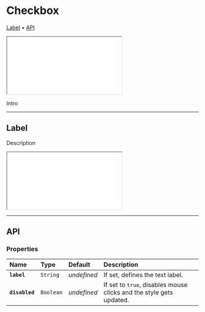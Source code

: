 # Checkbox

[Label](components/checkbox#label) • [API](components/checkbox#api)

<iframe src="./assets/demos/checkbox/main.html"></iframe>

Intro 

---

## Label

Description

<iframe src="./assets/demos/checkbox/label.html"></iframe>

---

## API

### Properties

| Name | Type | Default | Description |
| :-- | :-- | :-- | :-- |
| **`label`** | `String` | _undefined_ | If set, defines the text label. |
| **`disabled`** | `Boolean` | _undefined_ | If set to `true`, disables mouse clicks and the style gets updated. |